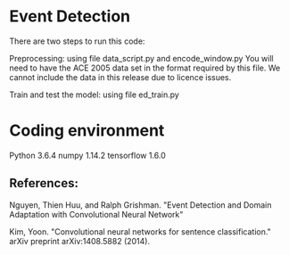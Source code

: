 # Event Detection

There are two steps to run this code:

Preprocessing: using file data_script.py and encode_window.py
You will need to have the ACE 2005 data set in the format required by this file. We cannot include the data in this release due to licence issues.

Train and test the model: using file ed_train.py
# Coding environment
Python 3.6.4
numpy 1.14.2
tensorflow 1.6.0

## References:

Nguyen, Thien Huu, and Ralph Grishman. "Event Detection and Domain Adaptation with Convolutional Neural Network"

Kim, Yoon. "Convolutional neural networks for sentence classification." arXiv preprint arXiv:1408.5882 (2014).
